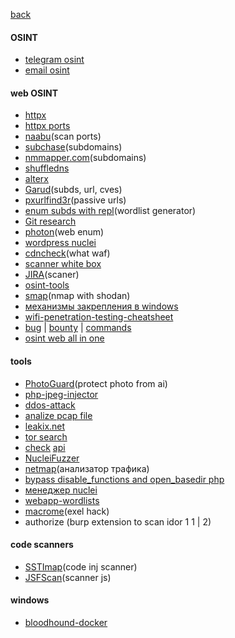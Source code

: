 [back](../../README.md)

#### OSINT
- [telegram osint](https://github.com/drego85/tosint)
- [email osint](https://epieos.com/)
#### web OSINT
- [httpx](https://github.com/projectdiscovery/httpx)
- [httpx ports](./src_for_src/httpx_ports.md)
- [naabu](https://github.com/projectdiscovery/naabu)(scan ports)
- [subchase](https://github.com/tokiakasu/subchase)(subdomains)
- [nmmapper.com](https://www.nmmapper.com/sys/tools/subdomainfinder/)(subdomains)
- [shuffledns](https://github.com/projectdiscovery/shuffledns)
- [alterx](https://github.com/projectdiscovery/alterx)
- [Garud](https://github.com/R0X4R/Garud)(subds, url, cves)
- [pxurlfind3r](https://github.com/hueristiq/xurlfind3r)(passive urls)
- [enum subds with repl](./src_for_src/subds.md)(wordlist generator)
- [Git research](https://github.com/internetwache/GitTools)
- [photon](https://github.com/s0md3v/Photon)(web enum)
- [wordpress nuclei](https://github.com/topscoder/nuclei-wordfence-cve)
- [cdncheck](https://github.com/projectdiscovery/cdncheck)(what waf)
- [scanner white box](https://github.com/bearer/bearer)
- [JIRA](./src_for_src/jira.md)(scaner)
- [osint-tools](https://github.com/wddadk/Offensive-OSINT-Tools)
- [smap](https://github.com/s0md3v/Smap)(nmap with shodan)
- [механизмы закрепления в windows](https://persistence-info.github.io/)
- [wifi-penetration-testing-cheatsheet](https://github.com/ivan-sincek/wifi-penetration-testing-cheat-sheet)
- [bug](https://github.com/twseptian/oneliner-bugbounty) | [bounty](https://github.com/KingOfBugbounty/KingOfBugBountyTips) | [commands](https://github.com/dwisiswant0/awesome-oneliner-bugbounty)
- [osint web all in one](https://web-check.as93.net/)


#### tools
- [PhotoGuard](https://github.com/MadryLab/photoguard)(protect photo from ai)
- [php-jpeg-injector](https://github.com/dlegs/php-jpeg-injector)
- [ddos-attack](https://github.com/karthik558/ddos-attack)
- [analize pcap file](https://apackets.com/upload)
- [leakix.net](https://leakix.net/)
- [tor search](./src_for_src/tor_search_en.md)
- [check](https://api-guesser.netlify.app/) [api](https://github.com/streaak/keyhacks)
- [NucleiFuzzer](https://github.com/0xKayala/NucleiFuzzer)
- [netmap](https://github.com/lmsecure/LMS.NetMap)(анализатор трафика)
- [bypass disable_functions and open_basedir php](https://github.com/TarlogicSecurity/Chankro)
- [менеджер nuclei](https://github.com/xm1k3/cent)
- [webapp-wordlists](https://github.com/p0dalirius/webapp-wordlists)
- [macrome](https://github.com/michaelweber/Macrome)(exel hack)
- authorize (burp extension to scan idor 1 1 | 2)

#### code scanners
- [SSTImap](https://github.com/vladko312/SSTImap)(code inj scanner)
- [JSFScan](https://github.com/KathanP19/JSFScan.sh)(scanner js)
#### windows
- [bloodhound-docker](https://github.com/belane/docker-bloodhound)